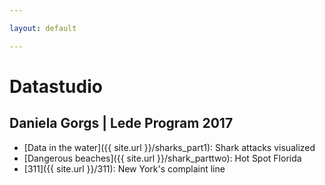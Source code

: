 ```yaml
---

layout: default

---
```


# Datastudio
## Daniela Gorgs | Lede Program 2017



* [Data in the water]({{ site.url }}/sharks_part1): Shark attacks visualized
* [Dangerous beaches]({{ site.url }}/shark_parttwo): Hot Spot Florida
* [311]({{ site.url }}/311): New York's complaint line